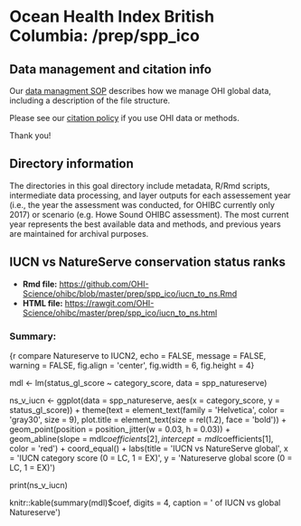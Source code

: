 # Ocean Health Index British Columbia: /prep/spp_ico

<!--This folder describes the methods used to prepare data for _GOALNAME_ for the OHIBC assessment.

More information about this goal is available [here](http://ohi-science.org/goals/#artisanal-fishing-opportunities).

-->

## Data management and citation info

Our [data managment SOP](https://rawgit.com/OHI-Science/ohiprep/master/src/dataOrganization_SOP.html) describes how we manage OHI global data, including a description of the file structure.

Please see our [citation policy](http://ohi-science.org/citation-policy/) if you use OHI data or methods.

Thank you!

## Directory information

The directories in this goal directory include metadata, R/Rmd scripts, intermediate data processing, and layer outputs for each assessement year (i.e., the year the assessment was conducted, for OHIBC currently only 2017) or scenario (e.g. Howe Sound OHIBC assessment).  The most current year represents the best available data and methods, and previous years are maintained for archival purposes.

## IUCN vs NatureServe conservation status ranks

* __Rmd file:__ https://github.com/OHI-Science/ohibc/blob/master/prep/spp_ico/iucn_to_ns.Rmd 
* __HTML file:__ https://rawgit.com/OHI-Science/ohibc/master/prep/spp_ico/iucn_to_ns.html

### Summary:

{r compare Natureserve to IUCN2, echo = FALSE, message = FALSE, warning = FALSE, fig.align = 'center', fig.width = 6, fig.height = 4}

mdl <- lm(status_gl_score ~ category_score, data = spp_natureserve)

ns_v_iucn <- ggplot(data = spp_natureserve, aes(x = category_score, y = status_gl_score)) +
  theme(text = element_text(family = 'Helvetica', color = 'gray30', size = 9),
        plot.title = element_text(size = rel(1.2), face = 'bold')) +
  geom_point(position = position_jitter(w = 0.03, h = 0.03)) + 
  geom_abline(slope = mdl$coefficients[2], intercept = mdl$coefficients[1], color = 'red') +
  coord_equal() +
  labs(title = 'IUCN vs NatureServe global',
       x = 'IUCN category score (0 = LC, 1 = EX)',
       y = 'Natureserve global score (0 = LC, 1 = EX)')

print(ns_v_iucn)

knitr::kable(summary(mdl)$coef, digits = 4,
             caption = ' of IUCN vs global Natureserve')
